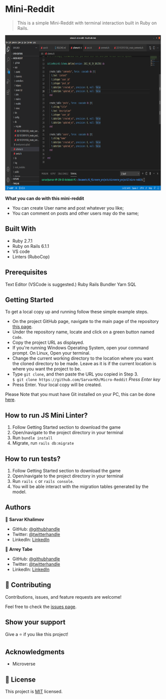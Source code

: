 # Mini-Reddit
> This is a simple Mini-Reddit with terminal interaction built in Ruby on Rails.

<div align="center">
  <img src="screenshot.png?raw=true" width="600" height="500"/>
</div>

**What you can do with this mini-reddit**
- You can create User name and post whatever you like;
- You can comment on posts and other users may do the same;

## Built With

- Ruby 2.7.1
- Ruby on Rails 6.1.1
- VS code
- Linters (RuboCop)

## Prerequisites
Text Editor (VSCode is suggested.) Ruby Rails Bundler Yarn SQL

## Getting Started

To get a local copy up and running follow these simple example steps.

- On the project GitHub page, navigate to the main page of the repository [this page](https://github.com/SarvarKh/Micro-Reddit).
- Under the repository name, locate and click on a green button named `Code`.
- Copy the project URL as displayed.
- If you're running Windows Operating System, open your command prompt. On Linux, Open your terminal.
- Change the current working directory to the location where you want the cloned directory to be made. Leave as it is if the current location is where you want the project to be.
- Type `git clone`, and then paste the URL you copied in Step 3.<br>
  `$ git clone https://github.com/SarvarKh/Micro-Reddit` <em>Press Enter key</em><br>
- Press Enter. Your local copy will be created.

Please Note that you must have Git installed on your PC, this can be done [here](https://gist.github.com/derhuerst/1b15ff4652a867391f03).

## How to run JS Mini Linter?

1. Follow Getting Started section to download the game
2. Open/navigate to the project directory in your terminal
3. Run `bundle install`
4. Migrate, run `rails db:migrate`

## How to run tests?

1. Follow Getting Started section to download the game
2. Open/navigate to the project directory in your terminal
3. Run `rails c` or `rails console`.
4. You will be able interact with the migration tables generated by the model.

## Authors

👤 **Sarvar Khalimov**

- GitHub: [@githubhandle](https://github.com/SarvarKh)
- Twitter: [@twitterhandle](https://twitter.com/KhalimovSarvar)
- LinkedIn: [LinkedIn](https://www.linkedin.com/in/sarvar-khalimov/)

👤 **Arrey Tabe**

- GitHub: [@githubhandle](https://github.com/ArreyTabe)
- Twitter: [@twitterhandle](https://twitter.com/tabe_arrey)
- LinkedIn: [LinkedIn](https://www.linkedin.com/in/arreytabeaffuembey/)


## 🤝 Contributing

Contributions, issues, and feature requests are welcome!

Feel free to check the [issues page](https://github.com/SarvarKh/Micro-Reddit/issues).

## Show your support

Give a ⭐️ if you like this project!

## Acknowledgments

- Microverse

## 📝 License

This project is [MIT](https://en.wikipedia.org/wiki/MIT_License) licensed.
